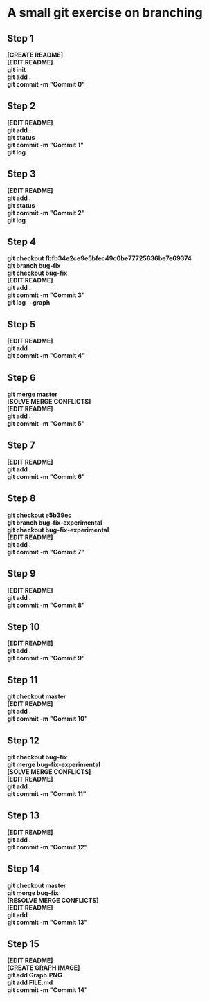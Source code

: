 # A small git exercise on branching

## Step 1

**[CREATE README]**  
**[EDIT README]**  
**git init**  
**git add .**  
**git commit -m "Commit 0"**

## Step 2

**[EDIT README]**  
**git add .**  
**git status**  
**git commit -m "Commit 1"**  
**git log**

## Step 3

**[EDIT README]**  
**git add .**  
**git status**  
**git commit -m "Commit 2"**  
**git log**

## Step 4

**git checkout fbfb34e2ce9e5bfec49c0be77725636be7e69374**  
**git branch bug-fix**  
**git checkout bug-fix**  
**[EDIT README]**  
**git add .**  
**git commit -m "Commit 3"**  
**git log --graph**

## Step 5

**[EDIT README]**  
**git add .**  
**git commit -m "Commit 4"**

## Step 6

**git merge master**  
**[SOLVE MERGE CONFLICTS]**  
**[EDIT README]**  
**git add .**  
**git commit -m "Commit 5"**

## Step 7

**[EDIT README]**  
**git add .**  
**git commit -m "Commit 6"**

## Step 8

**git checkout e5b39ec**  
**git branch bug-fix-experimental**  
**git checkout bug-fix-experimental**  
**[EDIT README]**  
**git add .**  
**git commit -m "Commit 7"**

## Step 9

**[EDIT README]**  
**git add .**  
**git commit -m "Commit 8"**

## Step 10

**[EDIT README]**  
**git add .**  
**git commit -m "Commit 9"**

## Step 11

**git checkout master**  
**[EDIT README]**  
**git add .**  
**git commit -m "Commit 10"**

## Step 12

**git checkout bug-fix**  
**git merge bug-fix-experimental**  
**[SOLVE MERGE CONFLICTS]**  
**[EDIT README]**  
**git add .**  
**git commit -m "Commit 11"**

## Step 13

**[EDIT README]**  
**git add .**  
**git commit -m "Commit 12"**

## Step 14

**git checkout master**  
**git merge bug-fix**  
**[RESOLVE MERGE CONFLICTS]**  
**[EDIT README]**  
**git add .**  
**git commit -m "Commit 13"**

## Step 15

**[EDIT README]**  
**[CREATE GRAPH IMAGE]**  
**git add Graph.PNG**  
**git add FILE.md**  
**git commit -m "Commit 14"**
